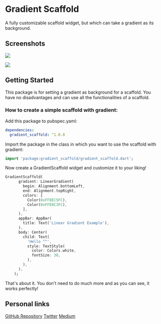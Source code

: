 # Gradient Scaffold
A fully customizable scaffold widget, but which can take a gradient as its background.
## Screenshots
![](https://i.ibb.co/Nt5tKcJ/Simulator-Screen-Shot-i-Phone-12-Pro-2021-07-07-at-20-52-32.png)


![](https://i.ibb.co/Yc1WxxX/Simulator-Screen-Shot-i-Phone-12-Pro-2021-07-07-at-21-03-03.png)

## Getting Started
This package is for setting a gradient as background for a scaffold. You have no disadvantages and can use all the functionalities of a scaffold.

### How to create a simple scaffold with gradient:

Add this package to pubspec.yaml:
```yaml
dependencies:
  gradient_scaffold: ^1.0.0
```

Import the package in the class in which you want to use the scaffold with gradient:
```dart
import 'package:gradient_scaffold/gradient_scaffold.dart';
```

Now create a GradientScaffold widget and customize it to your liking!
```dart
GradientScaffold(
      gradient: LinearGradient(
        begin: Alignment.bottomLeft,
        end: Alignment.topRight,
        colors: [
          Color(0xFF8EC5FC),
          Color(0xFFE0C3FC),
        ],
      ),
      appBar: AppBar(
        title: Text('Linear Gradient Example'),
      ),
      body: Center(
        child: Text(
          'Hello ^^',
          style: TextStyle(
            color: Colors.white,
            fontSize: 30,
          ),
        ),
      ),
    );
```
That's about it. You don't need to do much more and as you can see, it works perfectly!


## Personal links
[GitHub Repository](https://github.com/Tomic-Riedel/gradient_scaffold)
[Twitter](https://twitter.com/TomicRiedel)
[Medium](https://tomicriedel.medium.com/)
